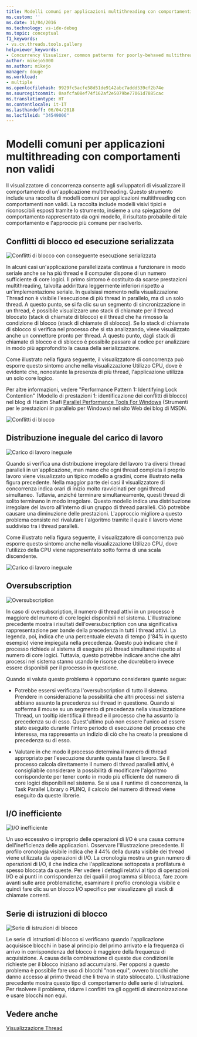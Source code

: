```yaml
---
title: Modelli comuni per applicazioni multithreading con comportamenti non validi | Microsoft Docs
ms.custom: ''
ms.date: 11/04/2016
ms.technology: vs-ide-debug
ms.topic: conceptual
f1_keywords:
- vs.cv.threads.tools.gallery
helpviewer_keywords:
- Concurrency Visualizer, common patterns for poorly-behaved multithreaded applications
author: mikejo5000
ms.author: mikejo
manager: douge
ms.workload:
- multiple
ms.openlocfilehash: 9929fc5acfe58d51de9142abc7addd539cf2b74e
ms.sourcegitcommit: 0aafcfa08ef74f162af2e5079be77061d7885cac
ms.translationtype: HT
ms.contentlocale: it-IT
ms.lasthandoff: 06/04/2018
ms.locfileid: "34549006"
---
```

# <a name="common-patterns-for-poorly-behaved-multithreaded-applications"></a>Modelli comuni per applicazioni multithreading con comportamenti non validi

Il visualizzatore di concorrenza consente agli sviluppatori di visualizzare il comportamento di un'applicazione multithreading. Questo strumento include una raccolta di modelli comuni per applicazioni multithreading con comportamenti non validi. La raccolta include modelli visivi tipici e riconoscibili esposti tramite lo strumento, insieme a una spiegazione del comportamento rappresentato da ogni modello, il risultato probabile di tale comportamento e l'approccio più comune per risolverlo.

## <a name="lock-contention-and-serialized-execution"></a>Conflitti di blocco ed esecuzione serializzata

![Conflitti di blocco con conseguente esecuzione serializzata](../profiling/media/lockcontention_serialized.png "LockContention_Serialized")

In alcuni casi un'applicazione parallelizzata continua a funzionare in modo seriale anche se ha più thread e il computer dispone di un numero sufficiente di core logici. Il primo sintomo è costituito da scarse prestazioni multithreading, talvolta addirittura leggermente inferiori rispetto a un'implementazione seriale. In qualsiasi momento nella visualizzazione Thread non è visibile l'esecuzione di più thread in parallelo, ma di un solo thread. A questo punto, se si fa clic su un segmento di sincronizzazione in un thread, è possibile visualizzare uno stack di chiamate per il thread bloccato (stack di chiamate di blocco) e il thread che ha rimosso la condizione di blocco (stack di chiamate di sblocco). Se lo stack di chiamate di sblocco si verifica nel processo che si sta analizzando, viene visualizzato anche un connettore pronto per thread. A questo punto, dagli stack di chiamate di blocco e di sblocco è possibile passare al codice per analizzare in modo più approfondito la causa della serializzazione.

Come illustrato nella figura seguente, il visualizzatore di concorrenza può esporre questo sintomo anche nella visualizzazione Utilizzo CPU, dove è evidente che, nonostante la presenza di più thread, l'applicazione utilizza un solo core logico.

Per altre informazioni, vedere "Performance Pattern 1: Identifying Lock Contention" (Modello di prestazioni 1: identificazione dei conflitti di blocco) nel blog di Hazim Shafi [Parallel Performance Tools For Windows](http://go.microsoft.com/fwlink/?LinkID=160569) (Strumenti per le prestazioni in parallelo per Windows) nel sito Web dei blog di MSDN.

![Conflitti di blocco](../profiling/media/lockcontention_2.png "LockContention_2")

## <a name="uneven-workload-distribution"></a>Distribuzione ineguale del carico di lavoro

![Carico di lavoro ineguale](../profiling/media/unevenworkload_1.png "UnevenWorkload_1")

Quando si verifica una distribuzione irregolare del lavoro tra diversi thread paralleli in un'applicazione, man mano che ogni thread completa il proprio lavoro viene visualizzato un tipico modello a gradini, come illustrato nella figura precedente. Nella maggior parte dei casi il visualizzatore di concorrenza indica orari di inizio molto ravvicinati per ogni thread simultaneo. Tuttavia, anziché terminare simultaneamente, questi thread di solito terminano in modo irregolare. Questo modello indica una distribuzione irregolare del lavoro all'interno di un gruppo di thread paralleli. Ciò potrebbe causare una diminuzione delle prestazioni. L'approccio migliore a questo problema consiste nel rivalutare l'algoritmo tramite il quale il lavoro viene suddiviso tra i thread paralleli.

Come illustrato nella figura seguente, il visualizzatore di concorrenza può esporre questo sintomo anche nella visualizzazione Utilizzo CPU, dove l'utilizzo della CPU viene rappresentato sotto forma di una scala discendente.

![Carico di lavoro ineguale](../profiling/media/unevenworkload_2.png "UnevenWorkload_2")

## <a name="oversubscription"></a>Oversubscription

![Oversubscription](../profiling/media/oversubscription.png "Oversubscription")

In caso di oversubscription, il numero di thread attivi in un processo è maggiore del numero di core logici disponibili nel sistema. L'illustrazione precedente mostra i risultati dell'oversubscription con una significativa rappresentazione per bande della precedenza in tutti i thread attivi. La legenda, poi, indica che una percentuale elevata di tempo (l'84% in questo esempio) viene impiegata nella precedenza. Questo può indicare che il processo richiede al sistema di eseguire più thread simultanei rispetto al numero di core logici. Tuttavia, questo potrebbe indicare anche che altri processi nel sistema stanno usando le risorse che dovrebbero invece essere disponibili per il processo in questione.

Quando si valuta questo problema è opportuno considerare quanto segue:

- Potrebbe essersi verificata l'oversubscription di tutto il sistema. Prendere in considerazione la possibilità che altri processi nel sistema abbiano assunto la precedenza sui thread in questione. Quando si sofferma il mouse su un segmento di precedenza nella visualizzazione Thread, un tooltip identifica il thread e il processo che ha assunto la precedenza su di esso. Quest'ultimo può non essere l'unico ad essere stato eseguito durante l'intero periodo di esecuzione del processo che interessa, ma rappresenta un indizio di ciò che ha creato la pressione di precedenza su di esso.

- Valutare in che modo il processo determina il numero di thread appropriato per l'esecuzione durante questa fase di lavoro. Se il processo calcola direttamente il numero di thread paralleli attivi, è consigliabile considerare la possibilità di modificare l'algoritmo corrispondente per tener conto in modo più efficiente del numero di core logici disponibili nel sistema. Se si usa il runtime di concorrenza, la Task Parallel Library o PLINQ, il calcolo del numero di thread viene eseguito da queste librerie.

## <a name="inefficient-io"></a>I/O inefficiente

![I&#47;O inefficiente](../profiling/media/inefficient_io.png "Inefficient_IO")

Un uso eccessivo o improprio delle operazioni di I/O è una causa comune dell'inefficienza delle applicazioni. Osservare l'illustrazione precedente. Il profilo cronologia visibile indica che il 44% della durata visibile dei thread viene utilizzata da operazioni di I/O. La cronologia mostra un gran numero di operazioni di I/O, il che indica che l'applicazione sottoposta a profilatura è spesso bloccata da queste. Per vedere i dettagli relativi al tipo di operazioni I/O e ai punti in corrispondenza dei quali il programma si blocca, fare zoom avanti sulle aree problematiche, esaminare il profilo cronologia visibile e quindi fare clic su un blocco I/O specifico per visualizzare gli stack di chiamate correnti.

## <a name="lock-convoys"></a>Serie di istruzioni di blocco

![Serie di istruzioni di blocco](../profiling/media/lock_convoys.png "Lock_Convoys")

Le serie di istruzioni di blocco si verificano quando l'applicazione acquisisce blocchi in base al principio del primo arrivato e la frequenza di arrivo in corrispondenza del blocco è maggiore della frequenza di acquisizione. A causa della combinazione di queste due condizioni le richieste per il blocco iniziano ad accumularsi. Per opporsi a questo problema è possibile fare uso di blocchi "non equi", ovvero blocchi che danno accesso al primo thread che li trova in stato sbloccato. L'illustrazione precedente mostra questo tipo di comportamento delle serie di istruzioni. Per risolvere il problema, ridurre i conflitti tra gli oggetti di sincronizzazione e usare blocchi non equi.

## <a name="see-also"></a>Vedere anche

[Visualizzazione Thread](../profiling/threads-view-parallel-performance.md)